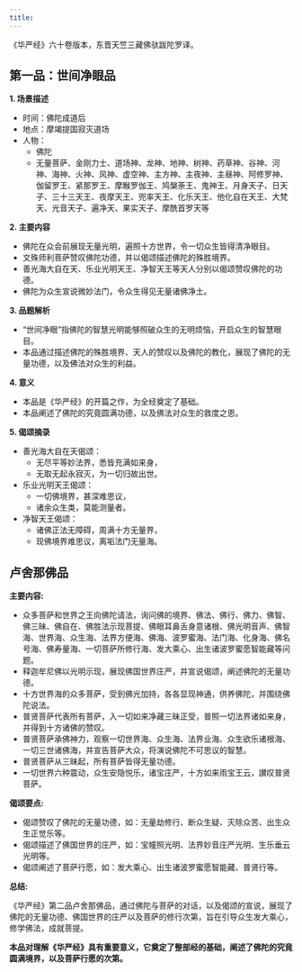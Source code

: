 ```yaml
---
title:
---
```


《华严经》六十卷版本，东晋天竺三藏佛驮跋陀罗译。

## 第一品：世间净眼品

**1. 场景描述**

- 时间：佛陀成道后
- 地点：摩竭提国寂灭道场
- 人物：
    - 佛陀
    - 无量菩萨、金刚力士、道场神、龙神、地神、树神、药草神、谷神、河神、海神、火神、风神、虚空神、主方神、主夜神、主昼神、阿修罗神、伽留罗王、紧那罗王、摩睺罗伽王、鸠槃荼王、鬼神王、月身天子、日天子、三十三天王、夜摩天王、兜率天王、化乐天王、他化自在天王、大梵天、光音天子、遍净天、果实天子、摩酰首罗天等

**2. 主要内容**

- 佛陀在众会前展现无量光明，遍照十方世界，令一切众生皆得清净眼目。
- 文殊师利菩萨赞叹佛陀功德，并以偈颂描述佛陀的殊胜境界。
- 善光海大自在天、乐业光明天王、净智天王等天人分别以偈颂赞叹佛陀的功德。
- 佛陀为众生宣说微妙法门，令众生得见无量诸佛净土。

**3. 品题解析**

- “世间净眼”指佛陀的智慧光明能够照破众生的无明烦恼，开启众生的智慧眼目。
- 本品通过描述佛陀的殊胜境界、天人的赞叹以及佛陀的教化，展现了佛陀的无量功德，以及佛法对众生的利益。

**4. 意义**

- 本品是《华严经》的开篇之作，为全经奠定了基础。
- 本品阐述了佛陀的究竟圆满功德，以及佛法对众生的救度之恩。

**5. 偈颂摘录**

- 善光海大自在天偈颂：
    - 无尽平等妙法界，悉皆充满如来身，
    - 无取无起永寂灭，为一切归故出世。
- 乐业光明天王偈颂：
    - 一切佛境界，甚深难思议，
    - 诸余众生类，莫能测量者。
- 净智天王偈颂：
    - 诸佛正法无障碍，周满十方无量界，
    - 现佛境界难思议，离垢法门无量海。

## 卢舍那佛品

**主要内容:**

- 众多菩萨和世界之王向佛陀请法，询问佛的境界、佛法、佛行、佛力、佛智、佛三昧、佛自在、佛胜法示现菩提、佛眼耳鼻舌身意诸根、佛光明音声、佛智海、世界海、众生海、法界方便海、佛海、波罗蜜海、法门海、化身海、佛名号海、佛寿量海、一切菩萨所修行海、发大乘心、出生诸波罗蜜愿智能藏等问题。
- 释迦牟尼佛以光明示现，展现佛国世界庄严，并宣说偈颂，阐述佛陀的无量功德。
- 十方世界海的众多菩萨，受到佛光加持，各各显现神通，供养佛陀，并围绕佛陀说法。
- 普贤菩萨代表所有菩萨，入一切如来净藏三昧正受，普照一切法界诸如来身，并得到十方诸佛的赞叹。
- 普贤菩萨承佛神力，观察一切世界海、众生海、法界业海、众生欲乐诸根海、一切三世诸佛海，并宣告菩萨大众，将演说佛陀不可思议的智慧。
- 普贤菩萨从三昧起，所有菩萨皆得无量功德。
- 一切世界六种震动，众生安隐悦乐，诸宝庄严，十方如来雨宝王云，讃叹普贤菩萨。

**偈颂要点:**

- 偈颂赞叹了佛陀的无量功德，如：无量劫修行、断众生疑、灭除众苦、出生众生正觉乐等。
- 偈颂描述了佛国世界的庄严，如：宝幢照光明、法界妙音庄严光明、生乐垂云光明等。
- 偈颂阐述了菩萨行愿，如：发大乘心、出生诸波罗蜜愿智能藏、普贤行等。

**总结:**

《华严经》第二品卢舍那佛品，通过佛陀与菩萨的对话，以及偈颂的宣说，展现了佛陀的无量功德、佛国世界的庄严以及菩萨的修行次第，旨在引导众生发大乘心，修学佛法，成就菩提。

**本品对理解《华严经》具有重要意义，它奠定了整部经的基础，阐述了佛陀的究竟圆满境界，以及菩萨行愿的次第。**